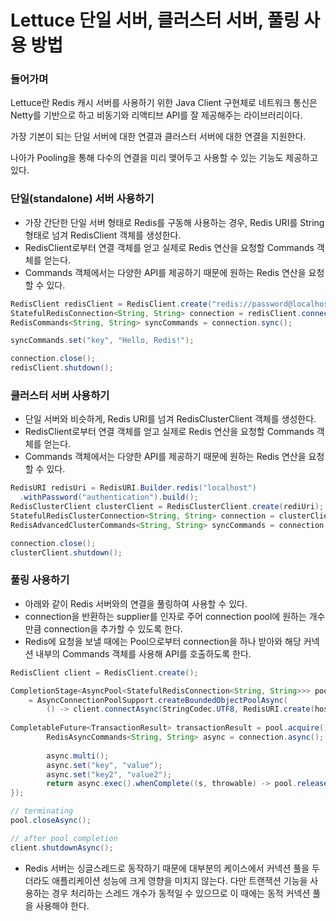 # Lettuce 단일 서버, 클러스터 서버, 풀링 사용 방법

### 들어가며

Lettuce란 Redis 캐시 서버를 사용하기 위한 Java Client 구현체로 네트워크 통신은 Netty를 기반으로 하고 비동기와 리액티브 API를 잘 제공해주는 라이브러리이다.&#x20;

가장 기본이 되는 단일 서버에 대한 연결과 클러스터 서버에 대한 연결을 지원한다.

나아가 Pooling을 통해 다수의 연결을 미리 맺어두고 사용할 수 있는 기능도 제공하고 있다.

### 단일(standalone) 서버 사용하기

* 가장 간단한 단일 서버 형태로 Redis를 구동해 사용하는 경우, Redis URI를 String 형태로 넘겨 RedisClient 객체를 생성한다.
* RedisClient로부터 연결 객체를 얻고 실제로 Redis 연산을 요청할 Commands 객체를 얻는다.
* Commands 객체에서는 다양한 API를 제공하기 때문에 원하는 Redis 연산을 요청할 수 있다.

```java
RedisClient redisClient = RedisClient.create("redis://password@localhost:6379/0");
StatefulRedisConnection<String, String> connection = redisClient.connect();
RedisCommands<String, String> syncCommands = connection.sync();

syncCommands.set("key", "Hello, Redis!");

connection.close();
redisClient.shutdown();
```

### 클러스터 서버 사용하기

* 단일 서버와 비슷하게, Redis URI를 넘겨 RedisClusterClient 객체를 생성한다.
* RedisClient로부터 연결 객체를 얻고 실제로 Redis 연산을 요청할 Commands 객체를 얻는다.
* Commands 객체에서는 다양한 API를 제공하기 때문에 원하는 Redis 연산을 요청할 수 있다.

```java
RedisURI redisUri = RedisURI.Builder.redis("localhost")
  .withPassword("authentication").build();
RedisClusterClient clusterClient = RedisClusterClient.create(rediUri);
StatefulRedisClusterConnection<String, String> connection = clusterClient.connect();
RedisAdvancedClusterCommands<String, String> syncCommands = connection.sync();

connection.close();
clusterClient.shutdown();
```

### 풀링 사용하기

* 아래와 같이 Redis 서버와의 연결을 풀링하여 사용할 수 있다.
* connection을 반환하는 supplier를 인자로 주어 connection pool에 원하는 개수 만큼 connection을 추가할 수 있도록 한다.
* Redis에 요청을 보낼 때에는 Pool으로부터 connection을 하나 받아와 해당 커넥션 내부의 Commands 객체를 사용해 API를 호출하도록 한다.

```java
RedisClient client = RedisClient.create();

CompletionStage<AsyncPool<StatefulRedisConnection<String, String>>> poolFuture
	= AsyncConnectionPoolSupport.createBoundedObjectPoolAsync(
		() -> client.connectAsync(StringCodec.UTF8, RedisURI.create(host, port)), BoundedPoolConfig.create());
		
CompletableFuture<TransactionResult> transactionResult = pool.acquire().thenCompose(connection -> {
		RedisAsyncCommands<String, String> async = connection.async();
		
		async.multi();
		async.set("key", "value");
		async.set("key2", "value2");
		return async.exec().whenComplete((s, throwable) -> pool.release(connection));
});

// terminating
pool.closeAsync();

// after pool completion
client.shutdownAsync();
```

* Redis 서버는 싱글스레드로 동작하기 때문에 대부분의 케이스에서 커넥션 풀을 두더라도 애플리케이션 성능에 크게 영향을 미치지 않는다. 다만 트랜잭션 기능을 사용하는 경우 처리하는 스레드 개수가 동적일 수 있으므로 이 때에는 동적 커넥션 풀을 사용해야 한다.
